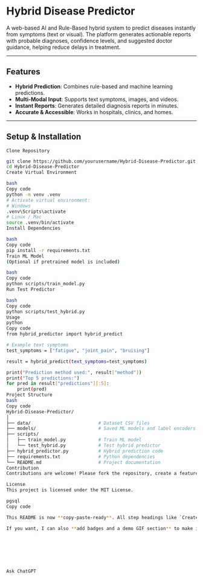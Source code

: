 # Hybrid Disease Predictor

A web-based AI and Rule-Based hybrid system to predict diseases instantly from symptoms (text or visual). The platform generates actionable reports with probable diagnoses, confidence levels, and suggested doctor guidance, helping reduce delays in treatment.

---

## Features

- **Hybrid Prediction**: Combines rule-based and machine learning predictions.
- **Multi-Modal Input**: Supports text symptoms, images, and videos.
- **Instant Reports**: Generates detailed diagnosis reports in minutes.
- **Accurate & Accessible**: Works in hospitals, clinics, and homes.

---

## Setup & Installation

```Clone Repository```
```bash
git clone https://github.com/yourusername/Hybrid-Disease-Predictor.git
cd Hybrid-Disease-Predictor
Create Virtual Environment

bash
Copy code
python -m venv .venv
# Activate virtual environment:
# Windows
.venv\Scripts\activate
# Linux / Mac
source .venv/bin/activate
Install Dependencies

bash
Copy code
pip install -r requirements.txt
Train ML Model
(Optional if pretrained model is included)

bash
Copy code
python scripts/train_model.py
Run Test Predictor

bash
Copy code
python scripts/test_hybrid.py
Usage
python
Copy code
from hybrid_predictor import hybrid_predict

# Example text symptoms
test_symptoms = ["fatigue", "joint_pain", "bruising"]

result = hybrid_predict(text_symptoms=test_symptoms)

print("Prediction method used:", result["method"])
print("Top 5 predictions:")
for pred in result["predictions"][:5]:
    print(pred)
Project Structure
bash
Copy code
Hybrid-Disease-Predictor/
│
├── data/                         # Dataset CSV files
├── models/                       # Saved ML models and label encoders
├── scripts/
│   ├── train_model.py            # Train ML model
│   └── test_hybrid.py            # Test hybrid predictor
├── hybrid_predictor.py           # Hybrid prediction code
├── requirements.txt              # Python dependencies
└── README.md                     # Project documentation
Contribution
Contributions are welcome! Please fork the repository, create a feature branch, and submit a pull request.

License
This project is licensed under the MIT License.

pgsql
Copy code

This README is now **copy-paste-ready**. All step headings like `Create Virtual Environment`, `Install Dependencies`, etc., are in **code format** for clarity.  

If you want, I can also **add badges and a demo GIF section** to make it even more appealing for judges and GitHub presentation. Do you want me to do that?







Ask ChatGPT
